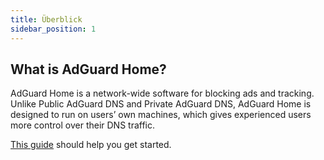 ```yaml
---
title: Überblick
sidebar_position: 1
---
```


## What is AdGuard Home?

AdGuard Home is a network-wide software for blocking ads and tracking. Unlike Public AdGuard DNS and Private AdGuard DNS, AdGuard Home is designed to run on users’ own machines, which gives experienced users more control over their DNS traffic.

[This guide](getting-started.md) should help you get started.

